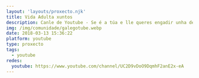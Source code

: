 ```yaml
---
layout: 'layouts/proxecto.njk'
title: Vida Adulta xuntos
description: Canle de Youtube - Se é a túa e lle queres engadir unha descripción e etiquetas, ponte en contacto con nós.
img: /img/comunidade/galegotube.webp
date: 2018-03-13 15:36:22
platform: youtube
type: proxecto
tags:
  - youtube
redes:
  youtube: https://www.youtube.com/channel/UC2D9vDoO9DqmhF2anE2x-eA
---
```


